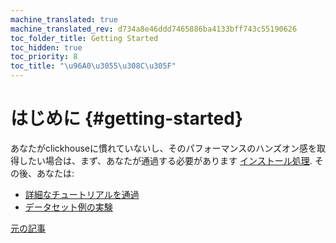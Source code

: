 ```yaml
---
machine_translated: true
machine_translated_rev: d734a8e46ddd7465886ba4133bff743c55190626
toc_folder_title: Getting Started
toc_hidden: true
toc_priority: 8
toc_title: "\u96A0\u3055\u308C\u305F"
---
```


# はじめに {#getting-started}

あなたがclickhouseに慣れていないし、そのパフォーマンスのハンズオン感を取得したい場合は、まず、あなたが通過する必要があります [インストール処理](install.md). その後、あなたは:

-   [詳細なチュートリアルを通過](tutorial.md)
-   [データセット例の実験](example-datasets/ontime.md)

[元の記事](https://clickhouse.tech/docs/en/getting_started/) <!--hide-->
